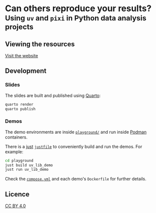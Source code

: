 # Can others reproduce your results?<br><small>Using `uv` and `pixi` in Python data analysis projects</small>

## Viewing the resources

[Visit the website](https://jatonline.github.io/managing-dependencies-using-uv-and-pixi/)

## Development

### Slides

The slides are built and published using [Quarto](https://quarto.org/):

```bash
quarto render
quarto publish
```

### Demos

The demo environments are inside [`playground/`](./playground/) and run inside [Podman](https://podman.io/) containers.

There is a [just](https://just.systems/) [`justfile`](./playground/justfile) to conveniently build and run the demos. For example:

```bash
cd playground
just build uv_lib_demo
just run uv_lib_demo
```

Check the [`compose.yml`](./playground/compose.yml) and each demo's `Dockerfile` for further details.

## Licence

[CC BY 4.0](https://creativecommons.org/licenses/by/4.0/deed.en)
